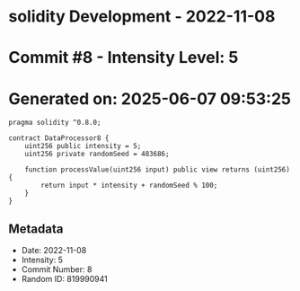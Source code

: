﻿# solidity Development - 2022-11-08
# Commit #8 - Intensity Level: 5
# Generated on: 2025-06-07 09:53:25
```solidity
pragma solidity ^0.8.0;

contract DataProcessor8 {
    uint256 public intensity = 5;
    uint256 private randomSeed = 483686;

    function processValue(uint256 input) public view returns (uint256) {
        return input * intensity + randomSeed % 100;
    }
}
```
## Metadata
- Date: 2022-11-08
- Intensity: 5
- Commit Number: 8
- Random ID: 819990941
